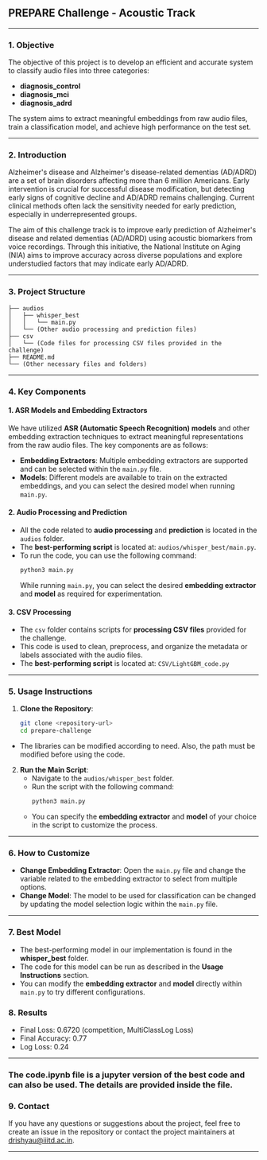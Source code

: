 ## **PREPARE Challenge - Acoustic Track**

---

### **1. Objective**
The objective of this project is to develop an efficient and accurate system to classify audio files into three categories:
- **diagnosis_control**
- **diagnosis_mci**
- **diagnosis_adrd**

The system aims to extract meaningful embeddings from raw audio files, train a classification model, and achieve high performance on the test set.

---

### **2. Introduction**
Alzheimer's disease and Alzheimer's disease-related dementias (AD/ADRD) are a set of brain disorders affecting more than 6 million Americans. Early intervention is crucial for successful disease modification, but detecting early signs of cognitive decline and AD/ADRD remains challenging. Current clinical methods often lack the sensitivity needed for early prediction, especially in underrepresented groups.

The aim of this challenge track is to improve early prediction of Alzheimer's disease and related dementias (AD/ADRD) using acoustic biomarkers from voice recordings. Through this initiative, the National Institute on Aging (NIA) aims to improve accuracy across diverse populations and explore understudied factors that may indicate early AD/ADRD.

---

### **3. Project Structure**
```
├── audios
│   ├── whisper_best
│   │   └── main.py
│   └── (Other audio processing and prediction files)
├── csv
│   └── (Code files for processing CSV files provided in the challenge)
├── README.md
└── (Other necessary files and folders)
```

---

### **4. Key Components**

#### **1. ASR Models and Embedding Extractors**
We have utilized **ASR (Automatic Speech Recognition) models** and other embedding extraction techniques to extract meaningful representations from the raw audio files. The key components are as follows:
- **Embedding Extractors**: Multiple embedding extractors are supported and can be selected within the `main.py` file.
- **Models**: Different models are available to train on the extracted embeddings, and you can select the desired model when running `main.py`.

#### **2. Audio Processing and Prediction**
- All the code related to **audio processing** and **prediction** is located in the `audios` folder.
- The **best-performing script** is located at: `audios/whisper_best/main.py`.
- To run the code, you can use the following command:
  ```bash
  python3 main.py
  ```
  While running `main.py`, you can select the desired **embedding extractor** and **model** as required for experimentation.

#### **3. CSV Processing**
- The `csv` folder contains scripts for **processing CSV files** provided for the challenge.
- This code is used to clean, preprocess, and organize the metadata or labels associated with the audio files.
- The **best-performing script** is located at: `CSV/LightGBM_code.py`

---

### **5. Usage Instructions**
1. **Clone the Repository**:
   ```bash
   git clone <repository-url>
   cd prepare-challenge
   ```
- The libraries can be modified according to need. Also, the path must be modified before using the code.

2. **Run the Main Script**:
   - Navigate to the `audios/whisper_best` folder.
   - Run the script with the following command:
     ```bash
     python3 main.py
     ```
   - You can specify the **embedding extractor** and **model** of your choice in the script to customize the process.

---

### **6. How to Customize**
- **Change Embedding Extractor**: Open the `main.py` file and change the variable related to the embedding extractor to select from multiple options.
- **Change Model**: The model to be used for classification can be changed by updating the model selection logic within the `main.py` file.

---

### **7. Best Model**
- The best-performing model in our implementation is found in the **whisper_best** folder.
- The code for this model can be run as described in the **Usage Instructions** section.
- You can modify the **embedding extractor** and **model** directly within `main.py` to try different configurations.

### **8. Results**
- Final Loss: 0.6720 (competition, MultiClassLog Loss)
- Final Accuracy: 0.77
- Log Loss: 0.24

---
### The code.ipynb file is a jupyter version of the best code and can also be used. The details are provided inside the file.

### **9. Contact**
If you have any questions or suggestions about the project, feel free to create an issue in the repository or contact the project maintainers at drishyau@iiitd.ac.in.

---
